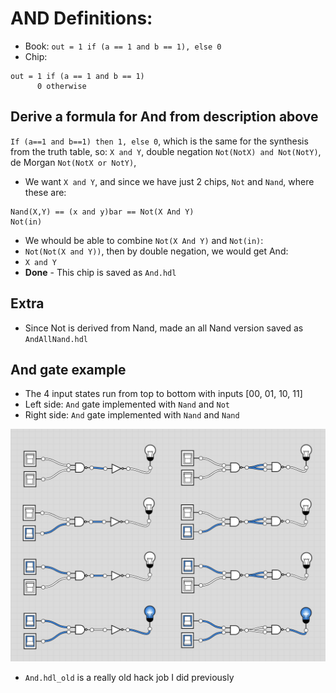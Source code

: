 # AND Definitions:
- Book: `out = 1 if (a == 1 and b == 1), else 0`
- Chip:
```
out = 1 if (a == 1 and b == 1)
      0 otherwise
```
## Derive a formula for And from description above
`If (a==1 and b==1) then 1, else 0`, which is the same for the synthesis from the truth table, so:
`X and Y`, double negation
`Not(NotX) and Not(NotY)`, de Morgan
`Not(NotX or NotY)`,

- We want `X and Y`, and since we have just 2 chips, `Not` and `Nand`, where these are:
```
Nand(X,Y) == (x and y)bar == Not(X And Y)
Not(in)
```
- We whould be able to combine `Not(X And Y)` and `Not(in)`:
- `Not(Not(X and Y))`, then by double negation, we would get And:
- `X and Y`
- **Done** - This chip is saved as `And.hdl`

## Extra
- Since Not is derived from Nand, made an all Nand version saved as `AndAllNand.hdl`

## And gate example
- The 4 input states run from top to bottom with inputs [00, 01, 10, 11]
- Left side: `And` gate implemented with `Nand` and `Not`
- Right side: `And` gate implemented with `Nand` and `Nand`

!["And gate"](../img/project-01.2-And.png)

- `And.hdl_old` is a really old hack job I did previously

